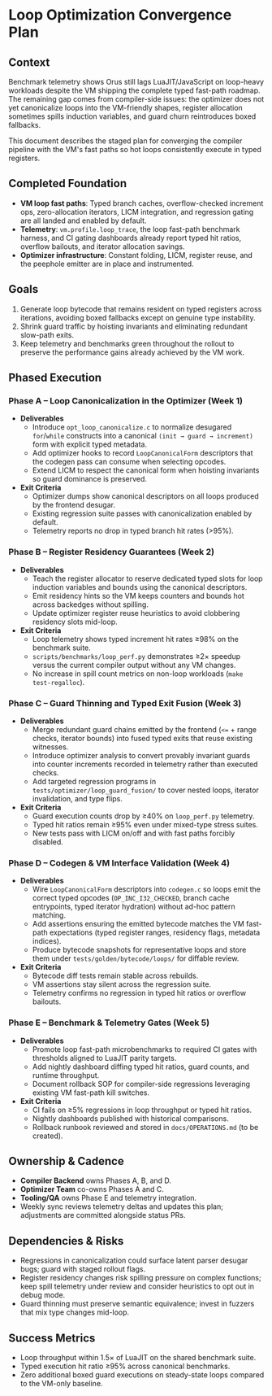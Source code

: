 # Loop Optimization Convergence Plan

## Context
Benchmark telemetry shows Orus still lags LuaJIT/JavaScript on loop-heavy
workloads despite the VM shipping the complete typed fast-path roadmap. The
remaining gap comes from compiler-side issues: the optimizer does not yet
canonicalize loops into the VM-friendly shapes, register allocation sometimes
spills induction variables, and guard churn reintroduces boxed fallbacks.

This document describes the staged plan for converging the compiler pipeline with
the VM's fast paths so hot loops consistently execute in typed registers.

## Completed Foundation
- **VM loop fast paths**: Typed branch caches, overflow-checked increment ops,
  zero-allocation iterators, LICM integration, and regression gating are all
  landed and enabled by default.
- **Telemetry**: `vm.profile.loop_trace`, the loop fast-path benchmark harness,
  and CI gating dashboards already report typed hit ratios, overflow bailouts,
  and iterator allocation savings.
- **Optimizer infrastructure**: Constant folding, LICM, register reuse, and the
  peephole emitter are in place and instrumented.

## Goals
1. Generate loop bytecode that remains resident on typed registers across
   iterations, avoiding boxed fallbacks except on genuine type instability.
2. Shrink guard traffic by hoisting invariants and eliminating redundant
   slow-path exits.
3. Keep telemetry and benchmarks green throughout the rollout to preserve the
   performance gains already achieved by the VM work.

## Phased Execution

### Phase A – Loop Canonicalization in the Optimizer (Week 1)
- **Deliverables**
  - Introduce `opt_loop_canonicalize.c` to normalize desugared `for`/`while`
    constructs into a canonical `(init → guard → increment)` form with explicit
    typed metadata.
  - Add optimizer hooks to record `LoopCanonicalForm` descriptors that the
    codegen pass can consume when selecting opcodes.
  - Extend LICM to respect the canonical form when hoisting invariants so guard
    dominance is preserved.
- **Exit Criteria**
  - Optimizer dumps show canonical descriptors on all loops produced by the
    frontend desugar.
  - Existing regression suite passes with canonicalization enabled by default.
  - Telemetry reports no drop in typed branch hit rates (>95%).

### Phase B – Register Residency Guarantees (Week 2)
- **Deliverables**
  - Teach the register allocator to reserve dedicated typed slots for loop
    induction variables and bounds using the canonical descriptors.
  - Emit residency hints so the VM keeps counters and bounds hot across backedges
    without spilling.
  - Update optimizer register reuse heuristics to avoid clobbering residency slots
    mid-loop.
- **Exit Criteria**
  - Loop telemetry shows typed increment hit rates ≥98% on the benchmark suite.
  - `scripts/benchmarks/loop_perf.py` demonstrates ≥2× speedup versus the current
    compiler output without any VM changes.
  - No increase in spill count metrics on non-loop workloads (`make test-regalloc`).

### Phase C – Guard Thinning and Typed Exit Fusion (Week 3)
- **Deliverables**
  - Merge redundant guard chains emitted by the frontend (`<=` + range checks,
    iterator bounds) into fused typed exits that reuse existing witnesses.
  - Introduce optimizer analysis to convert provably invariant guards into
    counter increments recorded in telemetry rather than executed checks.
  - Add targeted regression programs in `tests/optimizer/loop_guard_fusion/` to
    cover nested loops, iterator invalidation, and type flips.
- **Exit Criteria**
  - Guard execution counts drop by ≥40% on `loop_perf.py` telemetry.
  - Typed hit ratios remain ≥95% even under mixed-type stress suites.
  - New tests pass with LICM on/off and with fast paths forcibly disabled.

### Phase D – Codegen & VM Interface Validation (Week 4)
- **Deliverables**
  - Wire `LoopCanonicalForm` descriptors into `codegen.c` so loops emit the
    correct typed opcodes (`OP_INC_I32_CHECKED`, branch cache entrypoints, typed
    iterator hydration) without ad-hoc pattern matching.
  - Add assertions ensuring the emitted bytecode matches the VM fast-path
    expectations (typed register ranges, residency flags, metadata indices).
  - Produce bytecode snapshots for representative loops and store them under
    `tests/golden/bytecode/loops/` for diffable review.
- **Exit Criteria**
  - Bytecode diff tests remain stable across rebuilds.
  - VM assertions stay silent across the regression suite.
  - Telemetry confirms no regression in typed hit ratios or overflow bailouts.

### Phase E – Benchmark & Telemetry Gates (Week 5)
- **Deliverables**
  - Promote loop fast-path microbenchmarks to required CI gates with thresholds
    aligned to LuaJIT parity targets.
  - Add nightly dashboard diffing typed hit ratios, guard counts, and runtime
    throughput.
  - Document rollback SOP for compiler-side regressions leveraging existing VM
    fast-path kill switches.
- **Exit Criteria**
  - CI fails on ≥5% regressions in loop throughput or typed hit ratios.
  - Nightly dashboards published with historical comparisons.
  - Rollback runbook reviewed and stored in `docs/OPERATIONS.md` (to be created).

## Ownership & Cadence
- **Compiler Backend** owns Phases A, B, and D.
- **Optimizer Team** co-owns Phases A and C.
- **Tooling/QA** owns Phase E and telemetry integration.
- Weekly sync reviews telemetry deltas and updates this plan; adjustments are
  committed alongside status PRs.

## Dependencies & Risks
- Regressions in canonicalization could surface latent parser desugar bugs;
  guard with staged rollout flags.
- Register residency changes risk spilling pressure on complex functions; keep
  spill telemetry under review and consider heuristics to opt out in debug mode.
- Guard thinning must preserve semantic equivalence; invest in fuzzers that mix
  type changes mid-loop.

## Success Metrics
- Loop throughput within 1.5× of LuaJIT on the shared benchmark suite.
- Typed execution hit ratio ≥95% across canonical benchmarks.
- Zero additional boxed guard executions on steady-state loops compared to the
  VM-only baseline.
